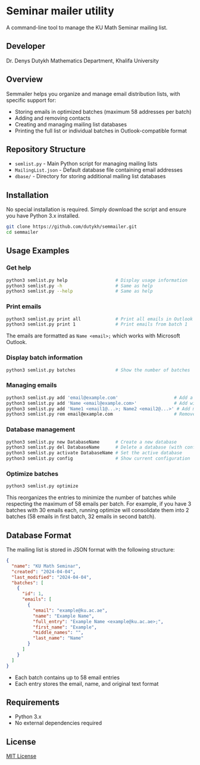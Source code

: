 # Seminar mailer utility

A command-line tool to manage the KU Math Seminar mailing list.

## Developer
Dr. Denys Dutykh
Mathematics Department, Khalifa University

## Overview

Semmailer helps you organize and manage email distribution lists, with specific support for:
- Storing emails in optimized batches (maximum 58 addresses per batch)
- Adding and removing contacts
- Creating and managing mailing list databases
- Printing the full list or individual batches in Outlook-compatible format

## Repository Structure

- `semlist.py` - Main Python script for managing mailing lists
- `MailingList.json` - Default database file containing email addresses
- `dbase/` - Directory for storing additional mailing list databases

## Installation

No special installation is required. Simply download the script and ensure you have Python 3.x installed.

```bash
git clone https://github.com/dutykh/semmailer.git
cd semmailer
```

## Usage Examples

### Get help

```bash
python3 semlist.py help                  # Display usage information
python3 semlist.py -h                    # Same as help
python3 semlist.py --help                # Same as help
```

### Print emails

```bash
python3 semlist.py print all             # Print all emails in Outlook format
python3 semlist.py print 1               # Print emails from batch 1
```

The emails are formatted as `Name <email>;` which works with Microsoft Outlook.

### Display batch information

```bash
python3 semlist.py batches               # Show the number of batches
```

### Managing emails

```bash
python3 semlist.py add 'email@example.com'                     # Add a single email
python3 semlist.py add 'Name <email@example.com>'              # Add with name
python3 semlist.py add 'Name1 <email1@...>; Name2 <email2@...>' # Add multiple emails
python3 semlist.py rem email@example.com                       # Remove an email
```

### Database management

```bash
python3 semlist.py new DatabaseName      # Create a new database
python3 semlist.py del DatabaseName      # Delete a database (with confirmation)
python3 semlist.py activate DatabaseName # Set the active database
python3 semlist.py config                # Show current configuration
```

### Optimize batches

```bash
python3 semlist.py optimize
```

This reorganizes the entries to minimize the number of batches while respecting the maximum of 58 emails per batch. For example, if you have 3 batches with 30 emails each, running optimize will consolidate them into 2 batches (58 emails in first batch, 32 emails in second batch).

## Database Format

The mailing list is stored in JSON format with the following structure:

```json
{
  "name": "KU Math Seminar",
  "created": "2024-04-04",
  "last_modified": "2024-04-04",
  "batches": [
    {
      "id": 1,
      "emails": [
        {
          "email": "example@ku.ac.ae",
          "name": "Example Name",
          "full_entry": "Example Name <example@ku.ac.ae>;",
          "first_name": "Example",
          "middle_names": "",
          "last_name": "Name"
        }
      ]
    }
  ]
}
```

- Each batch contains up to 58 email entries
- Each entry stores the email, name, and original text format

## Requirements

- Python 3.x
- No external dependencies required

## License

[MIT License](LICENSE)